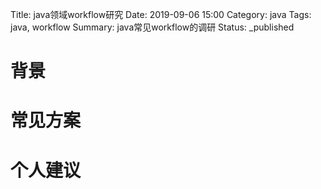 Title: java领域workflow研究
Date: 2019-09-06 15:00
Category: java
Tags: java, workflow
Summary: java常见workflow的调研
Status: _published

# 背景 

# 常见方案


# 个人建议






